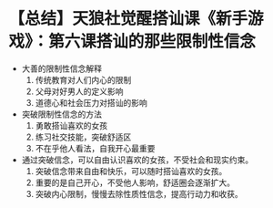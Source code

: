# 【总结】天狼社觉醒搭讪课《新手游戏》：第六课搭讪的那些限制性信念

-   大善的限制性信念解释
    1.  传统教育对人们内心的限制
    2.  父母对好男人的定义影响
    3.  道德心和社会压力对搭讪的影响
-   突破限制性信念的方法
    1.  勇敢搭讪喜欢的女孩
    2.  练习社交技能，突破舒适区
    3.  不在乎他人看法，自我开心最重要
-   通过突破信念，可以自由认识喜欢的女孩，不受社会和现实约束。
    1.  突破信念带来自由和快乐，可以随时搭讪喜欢的女孩。
    2.  重要的是自己开心，不受他人影响，舒适圈会逐渐扩大。
    3.  突破内心限制，慢慢去除性质性信念，提高行动力和收获。